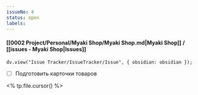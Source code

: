```yaml
---
issueNo: 4
status: open
labels:
---
```


#### [[0002 Project/Personal/Myaki Shop/Myaki Shop.md|Myaki Shop]] / [[issues - Myaki Shop|Issues]]

```dataviewjs
dv.view("Issue Tracker/IssueTracker/Issue", { obsidian: obsidian });
```
- [ ] Подготовить карточки товаров

<% tp.file.cursor() %>
